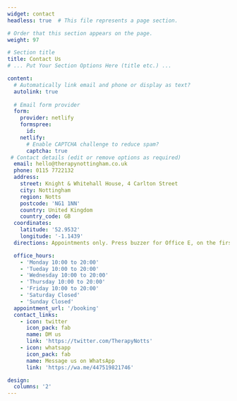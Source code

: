 ```yaml
---
widget: contact
headless: true  # This file represents a page section.

# Order that this section appears on the page.
weight: 97

# Section title
title: Contact Us
# ... Put Your Section Options Here (title etc.) ...

content:
  # Automatically link email and phone or display as text?
  autolink: true
  
  # Email form provider
  form:
    provider: netlify
    formspree:
      id:
    netlify:
      # Enable CAPTCHA challenge to reduce spam?
      captcha: true
 # Contact details (edit or remove options as required)
  email: hello@therapynottingham.co.uk
  phone: 0115 7722132
  address:
    street: Knight & Whitehall House, 4 Carlton Street
    city: Nottingham
    region: Notts
    postcode: 'NG1 1NN'
    country: United Kingdom
    country_code: GB
  coordinates:
    latitude: '52.9532'
    longitude: '-1.1439'
  directions: Appointments only. Press buzzer for Office E, on the first floor, there is no lift available.

  office_hours:
    - 'Monday 10:00 to 20:00'
    - 'Tueday 10:00 to 20:00'
    - 'Wednesday 10:00 to 20:00'
    - 'Thursday 10:00 to 20:00'
    - 'Friday 10:00 to 20:00'
    - 'Saturday Closed'
    - 'Sunday Closed'
  appointment_url: '/booking'
  contact_links:
    - icon: twitter
      icon_pack: fab
      name: DM us
      link: 'https://twitter.com/TherapyNotts'
    - icon: whatsapp
      icon_pack: fab
      name: Message us on WhatsApp
      link: 'https://wa.me/447519821746'

design:
  columns: '2'
---
```

